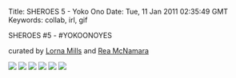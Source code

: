 Title: SHEROES 5 - Yoko Ono
Date: Tue, 11 Jan 2011 02:35:49 GMT
Keywords: collab, irl, gif

SHEROES #5 - #YOKOONOYES

curated by [Lorna Mills](http://www.digitalmediatree.com/sallymckay/LornaMillsImageDump/) and [Rea McNamara](http://www.reamcnamara.com/)

![](http://farm9.staticflickr.com/8020/7177065941_245b3213b2_o.gif)
![](http://farm9.staticflickr.com/8012/7362286182_8275b54a21_o.gif)
![](http://farm9.staticflickr.com/8168/7177062243_03e25cfacc_o.gif)
![](http://farm8.staticflickr.com/7223/7362286630_d2ef919383_o.gif)
![](http://farm8.staticflickr.com/7086/7362285052_1847cdc6f7_o.gif)
![](http://farm8.staticflickr.com/7231/7362289576_bc29ba58c3_o.gif)
